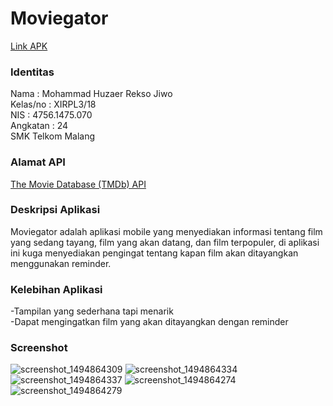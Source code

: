 # Moviegator
[Link APK](https://github.com/HuzaerRekso/Moviegator/blob/master/app-release.apk)

### Identitas
Nama : Mohammad Huzaer Rekso Jiwo<br>
Kelas/no : XIRPL3/18<br>
NIS : 4756.1475.070<br>
Angkatan : 24<br>
SMK Telkom Malang

### Alamat API
[The Movie Database (TMDb) API]( https://developers.themoviedb.org/)

### Deskripsi Aplikasi
Moviegator adalah aplikasi mobile yang menyediakan informasi tentang film yang sedang tayang, film yang akan datang, dan film terpopuler, di
aplikasi ini kuga menyediakan pengingat tentang kapan film akan ditayangkan menggunakan reminder.

### Kelebihan Aplikasi
-Tampilan yang sederhana tapi menarik<br>
-Dapat mengingatkan film yang akan ditayangkan dengan reminder<br>

### Screenshot
![screenshot_1494864309](https://github.com/HuzaerRekso/Moviegator/blob/master/SSMoviegator1.jpeg)
![screenshot_1494864334](https://github.com/HuzaerRekso/Moviegator/blob/master/SSMoviegator2.jpeg)
![screenshot_1494864337](https://github.com/HuzaerRekso/Moviegator/blob/master/SSMoviegator3.jpeg)
![screenshot_1494864274](https://github.com/HuzaerRekso/Moviegator/blob/master/SSMoviegator4.jpeg)
![screenshot_1494864279](https://github.com/HuzaerRekso/Moviegator/blob/master/SSMoviegator5.jpeg)
